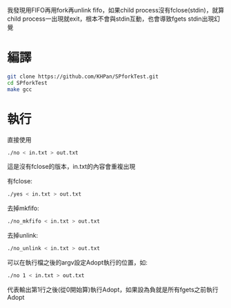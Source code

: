 我發現用FIFO再用fork再unlink fifo，如果child process沒有fclose(stdin)，就算child process一出現就exit，根本不會與stdin互動，也會導致fgets stdin出現幻覺

編譯
===
```bash
git clone https://github.com/KHPan/SPforkTest.git
cd SPforkTest
make gcc
```

執行
===
直接使用
```bash
./no < in.txt > out.txt
```
這是沒有fclose的版本，in.txt的內容會重複出現

有fclose:
```bash
./yes < in.txt > out.txt
```

去掉mkfifo:
```bash
./no_mkfifo < in.txt > out.txt
```

去掉unlink:
```bash
./no_unlink < in.txt > out.txt
```

可以在執行檔之後的argv設定Adopt執行的位置，如:
```bash
./no 1 < in.txt > out.txt
```
代表輸出第1行之後(從0開始算)執行Adopt，如果設為負就是所有fgets之前執行Adopt